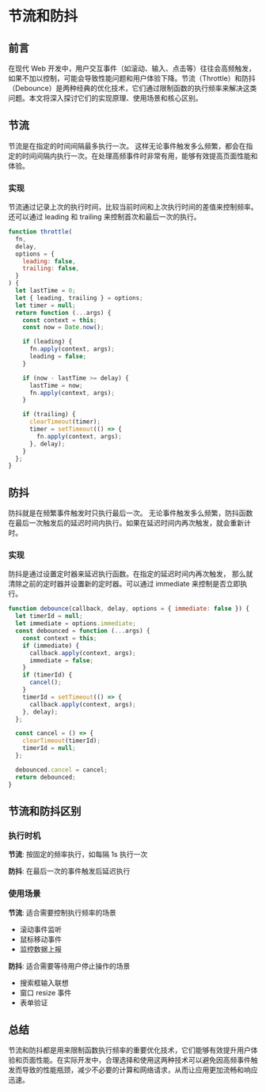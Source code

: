 # 节流和防抖

## 前言

在现代 Web 开发中，用户交互事件（如滚动、输入、点击等）往往会高频触发，如果不加以控制，可能会导致性能问题和用户体验下降。节流（Throttle）和防抖（Debounce）是两种经典的优化技术，它们通过限制函数的执行频率来解决这类问题。本文将深入探讨它们的实现原理、使用场景和核心区别。

## 节流

节流是在指定的时间间隔最多执行一次。 这样无论事件触发多么频繁，都会在指定的时间间隔内执行一次。在处理高频事件时非常有用，能够有效提高页面性能和体验。

### 实现

节流通过记录上次的执行时间，比较当前时间和上次执行时间的差值来控制频率。 还可以通过 leading 和 trailing 来控制首次和最后一次的执行。

```js
function throttle(
  fn,
  delay,
  options = {
    leading: false,
    trailing: false,
  }
) {
  let lastTime = 0;
  let { leading, trailing } = options;
  let timer = null;
  return function (...args) {
    const context = this;
    const now = Date.now();

    if (leading) {
      fn.apply(context, args);
      leading = false;
    }

    if (now - lastTime >= delay) {
      lastTime = now;
      fn.apply(context, args);
    }

    if (trailing) {
      clearTimeout(timer);
      timer = setTimeout(() => {
        fn.apply(context, args);
      }, delay);
    }
  };
}
```

## 防抖

防抖就是在频繁事件触发时只执行最后一次。 无论事件触发多么频繁，防抖函数在最后一次触发后的延迟时间内执行。如果在延迟时间内再次触发，就会重新计时。

### 实现

防抖是通过设置定时器来延迟执行函数。在指定的延迟时间内再次触发， 那么就清除之前的定时器并设置新的定时器。可以通过 immediate 来控制是否立即执行。

```js
function debounce(callback, delay, options = { immediate: false }) {
  let timerId = null;
  let immediate = options.immediate;
  const debounced = function (...args) {
    const context = this;
    if (immediate) {
      callback.apply(context, args);
      immediate = false;
    }
    if (timerId) {
      cancel();
    }
    timerId = setTimeout(() => {
      callback.apply(context, args);
    }, delay);
  };

  const cancel = () => {
    clearTimeout(timerId);
    timerId = null;
  };

  debounced.cancel = cancel;
  return debounced;
}
```

## 节流和防抖区别

### 执行时机

**节流**: 按固定的频率执行，如每隔 1s 执行一次

**防抖**: 在最后一次的事件触发后延迟执行

### 使用场景

**节流**: 适合需要控制执行频率的场景

- 滚动事件监听
- 鼠标移动事件
- 监控数据上报

**防抖**: 适合需要等待用户停止操作的场景

- 搜索框输入联想
- 窗口 resize 事件
- 表单验证

## 总结
节流和防抖都是用来限制函数执行频率的重要优化技术，它们能够有效提升用户体验和页面性能。在实际开发中，合理选择和使用这两种技术可以避免因高频事件触发而导致的性能瓶颈，减少不必要的计算和网络请求，从而让应用更加流畅和响应迅速。
